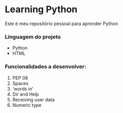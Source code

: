 # Learning Python
Este é meu repositório pessoal para aprender Python

### Linguagem do projeto

* Python
* HTML

### Funcionalidades a desenvolver:

1. PEP 08
  1. Spaces
  2. 'words in'
2. Dir and Help
3. Receiving user data
4. Numeric type